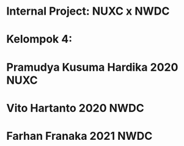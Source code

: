 # Internal Project: NUXC x NWDC
# Kelompok 4:
# Pramudya Kusuma Hardika 2020 NUXC
# Vito Hartanto 2020 NWDC
# Farhan Franaka 2021 NWDC

